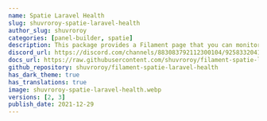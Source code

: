 ```yaml
---
name: Spatie Laravel Health
slug: shuvroroy-spatie-laravel-health
author_slug: shuvroroy
categories: [panel-builder, spatie]
description: This package provides a Filament page that you can monitor the health of your application by registering checks using the `spatie/laravel-health` package.
discord_url: https://discord.com/channels/883083792112300104/925833204148097075
docs_url: https://raw.githubusercontent.com/shuvroroy/filament-spatie-laravel-health/main/README.md
github_repository: shuvroroy/filament-spatie-laravel-health
has_dark_theme: true
has_translations: true
image: shuvroroy-spatie-laravel-health.webp
versions: [2, 3]
publish_date: 2021-12-29
---
```

